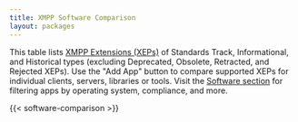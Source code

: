 ```yaml
---
title: XMPP Software Comparison
layout: packages
---
```


This table lists [XMPP Extensions (XEPs)](/extensions/) of Standards Track, Informational, and Historical types (excluding Deprecated, Obsolete, Retracted, and Rejected XEPs). Use the "Add App" button to compare supported XEPs for individual clients, servers, libraries or tools. Visit the [Software section](/software/) for filtering apps by operating system, compliance, and more.

{{< software-comparison >}}
